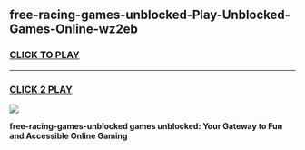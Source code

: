 
## free-racing-games-unblocked-Play-Unblocked-Games-Online-wz2eb
<h3>
<a href="https://premium76.site?title=free-racing-games-unblocked&ref=25A">CLICK TO PLAY</a></h3>
<hr>

<h3>
<a href="https://premium76.site?title=free-racing-games-unblocked&ref=25A">CLICK 2 PLAY</a>
  
</h3>

<a href="https://premium76.site?title=free-racing-games-unblocked&ref=25A"><img src="https://clearcache.store/games.png"></a>


**free-racing-games-unblocked games unblocked: Your Gateway to Fun and Accessible Online Gaming**
